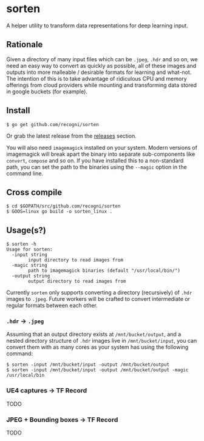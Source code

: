 # sorten

A helper utility to transform data representations for deep learning input.

## Rationale

Given a directory of many input files which can be `.jpeg`, `.hdr` and so on, we need an easy way to convert as quickly as possible, all of these images and outputs into more malleable / desirable formats for learning and what-not.  The intention of this is to take advantage of ridiculous CPU and memory offerings from cloud providers while mounting and transforming data stored in google buckets (for example).

## Install

```
$ go get github.com/recogni/sorten
```

Or grab the latest release from the [releases](https://github.com/recogni/sorten/releases) section.

You will also need `imagemagick` installed on your system.  Modern versions of imagemagick will break apart the binary into separate sub-components like `convert`, `compose` and so on.  If you have installed this to a non-standard path, you can set the path to the binaries using the `--magic` option in the command line.

## Cross compile

```
$ cd $GOPATH/src/github.com/recogni/sorten
$ GOOS=linux go build -o sorten_linux .
```

## Usage(s?)

```
$ sorten -h
Usage for sorten:
  -input string
        input directory to read images from
  -magic string
        path to imagemagick binaries (default "/usr/local/bin/")
  -output string
        output directory to read images from
```

Currently `sorten` only supports converting a directory (recursively) of `.hdr` images to `.jpeg`.  Future workers will be crafted to convert intermediate or regular formats between each other.

### `.hdr` -> `.jpeg`

Assuming that an output directory exists at `/mnt/bucket/output`, and a nested directory structure of `.hdr` images live in `/mnt/bucket/input`, you can convert them with as many cores as your system has using the following command:
```
$ sorten -input /mnt/bucket/input -output /mnt/bucket/output
$ sorten -input /mnt/bucket/input -output /mnt/bucket/output -magic /usr/local/bin
```

### UE4 captures -> TF Record

TODO

### JPEG + Bounding boxes -> TF Record

TODO

